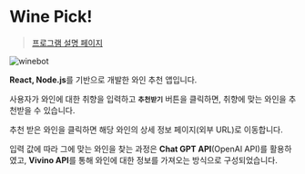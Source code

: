 # Wine Pick!

> [프로그램 설명 페이지](https://jimin1020.notion.site/Wine-Bot-6489ece0622846efa949f10231dd398b?pvs=4)

![winebot](https://github.com/JIMIN1020/wine-pick/assets/121474189/7efb12af-1133-49ad-8a22-675909e6682f)

**React, Node.js**를 기반으로 개발한 와인 추천 앱입니다.

사용자가 와인에 대한 취향을 입력하고 **`추천받기`** 버튼을 클릭하면, 취향에 맞는 와인을 추천받을 수 있습니다.

추천 받은 와인을 클릭하면 해당 와인의 상세 정보 페이지(외부 URL)로 이동합니다.

입력 값에 따라 그에 맞는 와인을 찾는 과정은 **Chat GPT API**(OpenAI API)를 활용하였고, **Vivino API**를 통해 와인에 대한 정보를 가져오는 방식으로 구성되었습니다.

<br>
